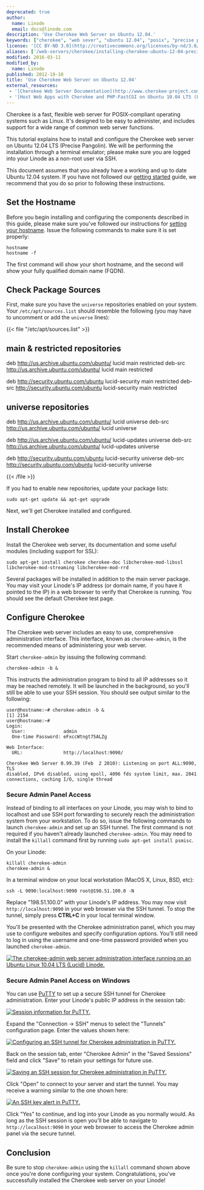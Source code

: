 ```yaml
---
deprecated: true
author:
  name: Linode
  email: docs@linode.com
description: 'Use Cherokee Web Server on Ubuntu 12.04.'
keywords: ["cherokee", "web sever", "ubuntu 12.04", "posix", "precise pangolin", "ssh", "ssh tunnel", "cherokee admin", "PuTTY"]
license: '[CC BY-ND 3.0](http://creativecommons.org/licenses/by-nd/3.0/us/)'
aliases: ['/web-servers/cherokee/installing-cherokee-ubuntu-12-04-precise-pangolin/','/websites/cherokee/use-cherokee-web-server-on-ubuntu-12-04/','/websites/cherokee/websites-with-the-cherokee-web-server-on-ubuntu-12-04-lts-precise-pangolin/']
modified: 2016-03-11
modified_by:
  name: Linode
published: 2012-10-10
title: 'Use Cherokee Web Server on Ubuntu 12.04'
external_resources:
 - '[Cherokee Web Server Documentation](http://www.cherokee-project.com/doc/)'
 - '[Host Web Apps with Cherokee and PHP-FastCGI on Ubuntu 10.04 LTS (Lucid)](/docs/web-servers/cherokee/web-apps-with-cherokee-and-phpfastcgi-on-ubuntu-10-04-lts-lucid/)'
---
```


Cherokee is a fast, flexible web server for POSIX-compliant operating systems such as Linux. It's designed to be easy to administer, and includes support for a wide range of common web server functions.

This tutorial explains how to install and configure the Cherokee web server on Ubuntu 12.04 LTS (Precise Pangolin). We will be performing the installation through a terminal emulator; please make sure you are logged into your Linode as a non-root user via SSH.

This document assumes that you already have a working and up to date Ubuntu 12.04 system. If you have not followed our [getting started](/docs/getting-started/) guide, we recommend that you do so prior to following these instructions.

## Set the Hostname

Before you begin installing and configuring the components described in this guide, please make sure you've followed our instructions for [setting your hostname](/docs/getting-started/#setting-the-hostname). Issue the following commands to make sure it is set properly:

    hostname
    hostname -f

The first command will show your short hostname, and the second will show your fully qualified domain name (FQDN).

## Check Package Sources

First, make sure you have the `universe` repositories enabled on your system. Your `/etc/apt/sources.list` should resemble the following (you may have to uncomment or add the `universe` lines):

{{< file "/etc/apt/sources.list" >}}
## main & restricted repositories
deb http://us.archive.ubuntu.com/ubuntu/ lucid main restricted
deb-src http://us.archive.ubuntu.com/ubuntu/ lucid main restricted

deb http://security.ubuntu.com/ubuntu lucid-security main restricted
deb-src http://security.ubuntu.com/ubuntu lucid-security main restricted

## universe repositories
deb http://us.archive.ubuntu.com/ubuntu/ lucid universe
deb-src http://us.archive.ubuntu.com/ubuntu/ lucid universe

deb http://us.archive.ubuntu.com/ubuntu/ lucid-updates universe
deb-src http://us.archive.ubuntu.com/ubuntu/ lucid-updates universe

deb http://security.ubuntu.com/ubuntu lucid-security universe
deb-src http://security.ubuntu.com/ubuntu lucid-security universe

{{< /file >}}


If you had to enable new repositories, update your package lists:

    sudo apt-get update && apt-get upgrade

Next, we'll get Cherokee installed and configured.

## Install Cherokee

Install the Cherokee web server, its documentation and some useful modules (including support for SSL):

    sudo apt-get install cherokee cherokee-doc libcherokee-mod-libssl libcherokee-mod-streaming libcherokee-mod-rrd

Several packages will be installed in addition to the main server package. You may visit your Linode's IP address (or domain name, if you have it pointed to the IP) in a web browser to verify that Cherokee is running. You should see the default Cherokee test page.

## Configure Cherokee

The Cherokee web server includes an easy to use, comprehensive administration interface. This interface, known as `cherokee-admin`, is the recommended means of administering your web server.

Start `cherokee-admin` by issuing the following command:

    cherokee-admin -b &

This instructs the administration program to bind to all IP addresses so it may be reached remotely. It will be launched in the background, so you'll still be able to use your SSH session. You should see output similar to the following:

    user@hostname:~# cherokee-admin -b &
    [1] 2154
    user@hostname:~#
    Login:
      User:              admin
      One-time Password: eFxccWtngt75ALZg

    Web Interface:
      URL:               http://localhost:9090/

    Cherokee Web Server 0.99.39 (Feb  2 2010): Listening on port ALL:9090, TLS
    disabled, IPv6 disabled, using epoll, 4096 fds system limit, max. 2041
    connections, caching I/O, single thread

### Secure Admin Panel Access

Instead of binding to all interfaces on your Linode, you may wish to bind to localhost and use SSH port forwarding to securely reach the administration system from your workstation. To do so, issue the following commands to launch `cherokee-admin` and set up an SSH tunnel. The first command is not required if you haven't already launched `cherokee-admin`. You may need to install the `killall` command first by running `sudo apt-get install psmisc`.

On your Linode:

    killall cherokee-admin
    cherokee-admin &

In a terminal window on your local workstation (MacOS X, Linux, BSD, etc):

    ssh -L 9090:localhost:9090 root@198.51.100.0 -N

Replace "198.51.100.0" with your Linode's IP address. You may now visit `http://localhost:9090` in your web browser via the SSH tunnel. To stop the tunnel, simply press **CTRL+C** in your local terminal window.

You'll be presented with the Cherokee administration panel, which you may use to configure websites and specify configuration options. You'll still need to log in using the username and one-time password provided when you launched `cherokee-admin`.

[![The cherokee-admin web server administration interface running on an Ubuntu Linux 10.04 LTS (Lucid) Linode.](1138-cherokee-ubuntu-lucid-admin-01-home.png)](1138-cherokee-ubuntu-lucid-admin-01-home.png)

### Secure Admin Panel Access on Windows

You can use [PuTTY](http://www.chiark.greenend.org.uk/~sgtatham/putty/) to set up a secure SSH tunnel for Cherokee administration. Enter your Linode's public IP address in the session tab:

[![Session information for PuTTY.](1134-cherokee-putty-01-session.png)](1134-cherokee-putty-01-session.png)

Expand the "Connection -> SSH" menus to select the "Tunnels" configuration page. Enter the values shown here:

[![Configuring an SSH tunnel for Cherokee administration in PuTTY.](1135-cherokee-putty-02-tunnel.png)](1135-cherokee-putty-02-tunnel.png)

Back on the session tab, enter "Cherokee Admin" in the "Saved Sessions" field and click "Save" to retain your settings for future use.

[![Saving an SSH session for Cherokee administration in PuTTY.](1136-cherokee-putty-03-saved-session.png)](1136-cherokee-putty-03-saved-session.png)

Click "Open" to connect to your server and start the tunnel. You may receive a warning similar to the one shown here:

[![An SSH key alert in PuTTY.](1137-cherokee-putty-04-alert.png)](1137-cherokee-putty-04-alert.png)

Click "Yes" to continue, and log into your Linode as you normally would. As long as the SSH session is open you'll be able to navigate to `http://localhost:9090` in your web browser to access the Cherokee admin panel via the secure tunnel.

## Conclusion

Be sure to stop `cherokee-admin` using the `killall` command shown above once you're done configuring your system. Congratulations, you've successfully installed the Cherokee web server on your Linode!
